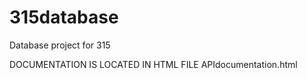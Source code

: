 315database
===========

Database project for 315

DOCUMENTATION IS LOCATED IN HTML FILE 
APIdocumentation.html